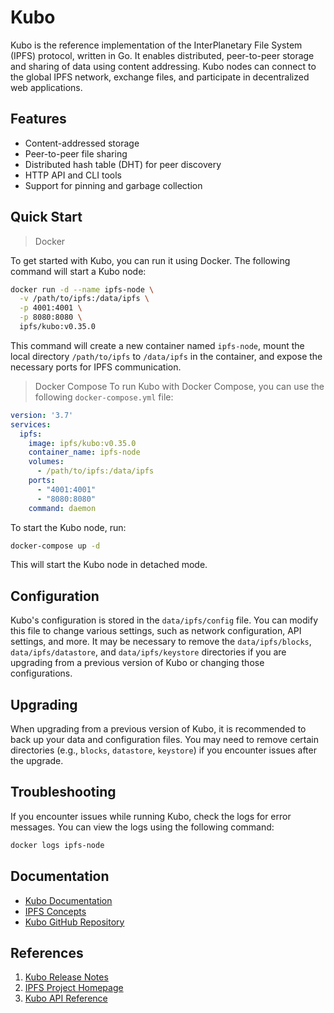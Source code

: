 # Kubo

Kubo is the reference implementation of the InterPlanetary File System (IPFS) protocol, written in Go. It enables distributed, peer-to-peer storage and sharing of data using content addressing. Kubo nodes can connect to the global IPFS network, exchange files, and participate in decentralized web applications.

## Features

- Content-addressed storage
- Peer-to-peer file sharing
- Distributed hash table (DHT) for peer discovery
- HTTP API and CLI tools
- Support for pinning and garbage collection

## Quick Start
> Docker

To get started with Kubo, you can run it using Docker. The following command will start a Kubo node:

```sh
docker run -d --name ipfs-node \
  -v /path/to/ipfs:/data/ipfs \
  -p 4001:4001 \
  -p 8080:8080 \
  ipfs/kubo:v0.35.0
```
This command will create a new container named `ipfs-node`, mount the local directory `/path/to/ipfs` to `/data/ipfs` in the container, and expose the necessary ports for IPFS communication.

> Docker Compose
To run Kubo with Docker Compose, you can use the following `docker-compose.yml` file:

```yaml
version: '3.7'
services:
  ipfs:
    image: ipfs/kubo:v0.35.0
    container_name: ipfs-node
    volumes:
      - /path/to/ipfs:/data/ipfs
    ports:
      - "4001:4001"
      - "8080:8080"
    command: daemon
```
To start the Kubo node, run:

```sh
docker-compose up -d
```
This will start the Kubo node in detached mode.

## Configuration
Kubo's configuration is stored in the `data/ipfs/config` file. You can modify this file to change various settings, such as network configuration, API settings, and more.
It may be necessary to remove the `data/ipfs/blocks`, `data/ipfs/datastore`, and `data/ipfs/keystore` directories if you are upgrading from a previous version of Kubo or changing those configurations.

## Upgrading
When upgrading from a previous version of Kubo, it is recommended to back up your data and configuration files. You may need to remove certain directories (e.g., `blocks`, `datastore`, `keystore`) if you encounter issues after the upgrade.

## Troubleshooting
If you encounter issues while running Kubo, check the logs for error messages. You can view the logs using the following command:

```sh
docker logs ipfs-node
```


## Documentation

- [Kubo Documentation](https://docs.ipfs.tech/reference/kubo/)
- [IPFS Concepts](https://docs.ipfs.tech/concepts/)
- [Kubo GitHub Repository](https://github.com/ipfs/kubo)

## References

1. [Kubo Release Notes](https://github.com/ipfs/kubo/releases)
2. [IPFS Project Homepage](https://ipfs.tech/)
3. [Kubo API Reference](https://docs.ipfs.tech/reference/kubo/rpc/)